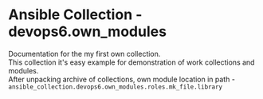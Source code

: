 # Ansible Collection - devops6.own_modules </br>

Documentation for the my first own collection.</br>
This collection it's easy example for demonstration of work collections and modules.</br>
After unpacking archive of collections, own module location in path - `ansible_collection.devops6.own_modules.roles.mk_file.library`</br>
